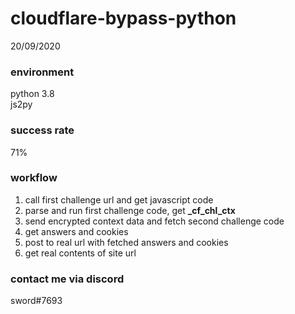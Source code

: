 # cloudflare-bypass-python

20/09/2020
### environment
python 3.8<br>
js2py<br>

### success rate
71%

### workflow
1. call first challenge url and get javascript code
2. parse and run first challenge code, get **_cf_chl_ctx**
3. send encrypted context data and fetch second challenge code
4. get answers and cookies
5. post to real url with fetched answers and cookies
6. get real contents of site url

### contact me via discord
sword#7693
